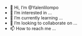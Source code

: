 - 👋 Hi, I’m @Yalenlilompo
- 👀 I’m interested in ...
- 🌱 I’m currently learning ...
- 💞️ I’m looking to collaborate on ...
- 📫 How to reach me ...

<!---
Yalenlilompo/Yalenlilompo is a ✨ special ✨ repository because its `README.md` (this file) appears on your GitHub profile.
You can click the Preview link to take a look at your changes.
--->
